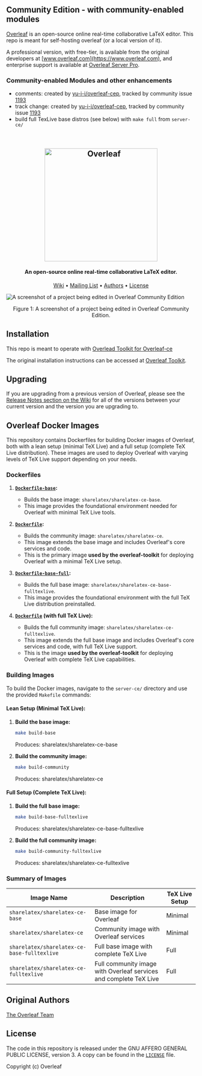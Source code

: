 ## Community Edition - with community-enabled modules

[Overleaf](https://www.overleaf.com) is an open-source online real-time collaborative LaTeX editor. This repo is meant for self-hosting overleaf (or a local version of it).

A professional version, with free-tier, is available from the original developers at [www.overleaf.com](https://www.overleaf.com), and enterprise support is available at [Overleaf Server Pro](https://www.overleaf.com/for/enterprises).

### Community-enabled Modules and other enhancements
* comments: created by [yu-i-i/overleaf-cep](https://github.com/yu-i-i/overleaf-cep), tracked by community issue [1193](https://github.com/overleaf/overleaf/issues/1193)
* track change: created by [yu-i-i/overleaf-cep](https://github.com/yu-i-i/overleaf-cep), tracked by community issue [1193](https://github.com/overleaf/overleaf/issues/1193)
* build full TexLive base distros (see below) with `make full` from `server-ce/` 

<h2 align="center">
  <br>
  <a href="https://www.overleaf.com"><img src="doc/logo.png" alt="Overleaf" width="300"></a>
</h2>

<h4 align="center">An open-source online real-time collaborative LaTeX editor.</h4>

<p align="center">
  <a href="https://github.com/overleaf/overleaf/wiki">Wiki</a> •
  <a href="https://mailchi.mp/overleaf.com/community-edition-and-server-pro">Mailing List</a> •
  <a href="#authors">Authors</a> •
  <a href="#license">License</a>
</p>

<img src="doc/screenshot.png" alt="A screenshot of a project being edited in Overleaf Community Edition">
<p align="center">
  Figure 1: A screenshot of a project being edited in Overleaf Community Edition.
</p>

## Installation

This repo is meant to operate with [Overlead Toolkit for Overleaf-ce](https://github.com/florentchandelier/overleaf-toolkit)

The original installation instructions can be accessed at [Overleaf Toolkit](https://github.com/overleaf/toolkit/).

## Upgrading

If you are upgrading from a previous version of Overleaf, please see the [Release Notes section on the Wiki](https://github.com/overleaf/overleaf/wiki#release-notes) for all of the versions between your current version and the version you are upgrading to.

## Overleaf Docker Images

This repository contains Dockerfiles for building Docker images of Overleaf, both with a lean setup (minimal TeX Live) and a full setup (complete TeX Live distribution). These images are used to deploy Overleaf with varying levels of TeX Live support depending on your needs.

### Dockerfiles
1. **[`Dockerfile-base`](server-ce/Dockerfile-base):**
   - Builds the base image: `sharelatex/sharelatex-ce-base`.
   - This image provides the foundational environment needed for Overleaf with minimal TeX Live tools.

2. **[`Dockerfile`](server-ce/Dockerfile):**
   - Builds the community image: `sharelatex/sharelatex-ce`.
   - This image extends the base image and includes Overleaf's core services and code.
   - This is the primary image **used by the overleaf-toolkit** for deploying Overleaf with a minimal TeX Live setup.

3. **[`Dockerfile-base-full`](server-ce/Dockerfile-base-full):**
   - Builds the full base image: `sharelatex/sharelatex-ce-base-fulltexlive`.
   - This image provides the foundational environment with the full TeX Live distribution preinstalled.

4. **[`Dockerfile`](server-ce/Dockerfile) (with full TeX Live):**
   - Builds the full community image: `sharelatex/sharelatex-ce-fulltexlive`.
   - This image extends the full base image and includes Overleaf's core services and code, with full TeX Live support.
   - This is the image **used by the overleaf-toolkit** for deploying Overleaf with complete TeX Live capabilities.

### Building Images

To build the Docker images, navigate to the `server-ce/` directory and use the provided `Makefile` commands:

#### Lean Setup (Minimal TeX Live):
1. **Build the base image:**
    ```bash
    make build-base
    ```
    Produces: sharelatex/sharelatex-ce-base

2. **Build the community image:**
    ```bash
    make build-community
    ```

    Produces: sharelatex/sharelatex-ce

#### Full Setup (Complete TeX Live):

1. **Build the full base image:**
    ```bash
    make build-base-fulltexlive
    ```

    Produces: sharelatex/sharelatex-ce-base-fulltexlive

2. **Build the full community image:**
    ```bash
    make build-community-fulltexlive
    ```

    Produces: sharelatex/sharelatex-ce-fulltexlive

### Summary of Images

| Image Name                                | Description                                | TeX Live Setup  |
|-------------------------------------------|--------------------------------------------|------------------|
| `sharelatex/sharelatex-ce-base`           | Base image for Overleaf                   | Minimal          |
| `sharelatex/sharelatex-ce`                | Community image with Overleaf services    | Minimal          |
| `sharelatex/sharelatex-ce-base-fulltexlive`| Full base image with complete TeX Live    | Full             |
| `sharelatex/sharelatex-ce-fulltexlive`    | Full community image with Overleaf services and complete TeX Live | Full |


## Original Authors

[The Overleaf Team](https://www.overleaf.com/about)

## License

The code in this repository is released under the GNU AFFERO GENERAL PUBLIC LICENSE, version 3. A copy can be found in the [`LICENSE`](LICENSE) file.

Copyright (c) Overleaf
